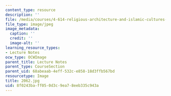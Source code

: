 ```yaml
---
content_type: resource
description: ''
file: /media/courses/4-614-religious-architecture-and-islamic-cultures-fall-2002/8f0243baff050d3c9ea78eeb335c943a_2062.jpg
file_type: image/jpeg
image_metadata:
  caption: ''
  credit: ''
  image-alt: ''
learning_resource_types:
- Lecture Notes
ocw_type: OCWImage
parent_title: Lecture Notes
parent_type: CourseSection
parent_uid: 68abeaab-4eff-532c-e858-18d3ffb567bd
resourcetype: Image
title: 2062.jpg
uid: 8f0243ba-ff05-0d3c-9ea7-8eeb335c943a
---
```

